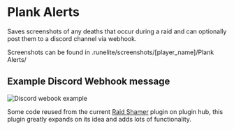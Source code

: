 # Plank Alerts

Saves screenshots of any deaths that occur during a raid and can optionally post them to a discord channel via webhook.

Screenshots can be found in .runelite/screenshots/[player_name]/Plank Alerts/

## Example Discord Webhook message

![Discord webook example](https://i.imgur.com/g2db2X2.png)

Some code reused from the current [Raid Shamer](https://github.com/ejedev/raidshamer) plugin on plugin hub, this plugin
greatly expands on its idea and adds lots of functionality.